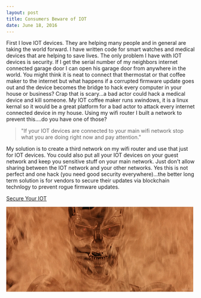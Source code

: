 ```yaml
---
layout: post
title: Consumers Beware of IOT
date: June 18, 2016
--- 
```



First I love IOT devices.  They are helping many people and in general are taking the world forward.  I have written code for smart watches and medical devices that are helping to save lives.  The only problem I have with IOT devices is security.  If I get the serial number of my neighbors internet connected garage door I can open his garage door from anywhere in the world.  You might think it is neat to connect that thermostat or that coffee maker to the internet but what happens if a corrupted firmware update goes out and the device becomes the bridge to hack every computer in your house or business? Crap that is scary...a bad actor could hack a medical device and kill someone. My IOT coffee maker runs xwindows, it is a linux kernal so it would be a great platform for a bad actor to attack every internet connected device in my house. Using my wifi router I built a network to prevent this....do you have one of those?

> "If your IOT devices are connected to your main wifi network stop what you are doing right now and pay attention."

My solution is to create a third network on my wifi router and use that just for IOT devices.  You could also put all your IOT devices on your guest network and keep you sensitive stuff on your main network.  Just don't allow sharing between the IOT network and your other networks. Yes this is not perfect and one hack (you need good security everywhere)...the better long term solution is for vendors to secure their updates via blockchain technlogy to prevent rogue firmware updates.

[Secure Your IOT](https://www.computerweekly.com/news/252433944/How-blockchain-can-secure-the-IoT) 

![](../images/terminator.gif)



